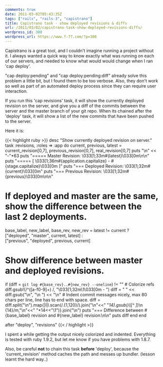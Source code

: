 ```yaml
---
comments: true
date: 2011-03-02T05:43:35Z
tags: ["rails", "rails-3", "capistrano"]
title: Capistrano task - show deployed revisions & diffs
url: /2011/03/02/capistrano-task-show-deployed-revisions-diffs/
wordpress_id: 380
wordpress_url: https://www.f-77.com/?p=380
---
```


Capistrano is a great tool, and I couldn't imagine running a project without it.
I always wanted a quick way to know exactly what was running on each of our servers, and needed to know what would would change when I ran 'cap deploy'.

"cap deploy:pending" and "cap deploy:pending:diff" already solve this problem a little bit, but I found them to be too verbose. Also, they don't work so well as part of an automated deploy process since they can require user interaction.

If you run this 'cap revisions' task, it will show the currently deployed revision on the server, and give you a diff of the commits between the server and the master branch of your git repo. When its chained after the 'deploy' task, it will show a list of the new commits that have been pushed to the server.

Here it is:

{{< highlight ruby >}}
desc "Show currently deployed revision on server."
task :revisions, :roles => :app do
current, previous, latest = current_revision[0,7], previous_revision[0,7], real_revision[0,7]
puts "\n" << "-"\*63
puts "===== Master Revision: \033[1;33m#{latest}\033[0m\n\n"
puts "===== [ \033[1;36m#{application.capitalize} - #{stage.capitalize}\033[0m ]"
puts "=== Deployed Revision: \033[1;32m#{current}\033[0m"
puts "=== Previous Revision: \033[1;32m#{previous}\033[0m\n\n"

# If deployed and master are the same, show the difference between the last 2 deployments.

base_label, new_label, base_rev, new_rev = latest != current ? \
 ["deployed", "master", current, latest] : \
 ["previous", "deployed", previous, current]

# Show difference between master and deployed revisions.

if (diff = `git log #{base_rev}..#{new_rev} --oneline`) != "" # Colorize refs
diff.gsub!(/^([a-f0-9]+) /, "\033[1;32m\\1\033[0m - ")
diff = " " << diff.gsub("\n", "\n ") << "\n" # Indent commit messages nicely, max 80 chars per line, line has to end with space.
diff = diff.split("\n").map{|l|l.scan(/.{1,120}/).join("\n"<<" "_14).gsub(/([^ ]_)\n {14}/m,"\n"<<" "\*14<<"\\1")}.join("\n")
puts "=== Difference between #{base_label} revision and #{new_label} revision:\n\n"
puts diff
end
end

after "deploy", "revisions"
{{< / highlight >}}

I spent a while getting the output nicely colorized and indented. Everything is tested with ruby 1.9.2, but let me know if you have problems with 1.8.7.

Also, be careful <strong>not</strong> to chain this task <strong>before</strong> 'deploy', because the 'current_revision' method caches the path and messes up bundler. (lesson learnt the hard way..)
